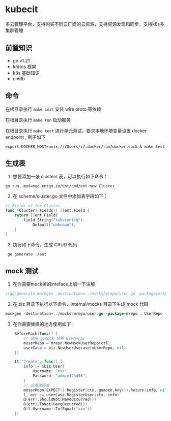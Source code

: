 # kubecit

多云管理平台，支持购买不同云厂商的云资源，支持资源发现和同步，支持k8s多集群管理

## 前置知识

- go v1.21
- kratos 框架
- k8s 基础知识
- cmdb

## 命令

在根目录执行 `make init` 安装 wire proto 等依赖

在根目录执行 `make run` 启动服务

在根目录执行 `make test` 进行单元测试，要求本地环境变量设置 docker endpoint , 例子如下

```shell
export DOCKER_HOST=unix:///Users/z/.docker/run/docker.sock & make test
```

## 生成表

1. 想要添加一张 clusters 表，可以执行如下命令：

```shell
go run -mod=mod entgo.io/ent/cmd/ent new Cluster
```

2. 在 scheme/cluster.go 文件中添加表字段如下：
```go
// Fields of the Cluster.
func (Cluster) Fields() []ent.Field {
	return []ent.Field{
		field.String("kubeconfig").
			Default("unknown"),
	}
}
```
3. 执行如下命令，生成 CRUD 代码

```shell
 go generate ./ent
```

## mock 测试

1. 在你需要mock掉的inteface上加一下注解

```go
//go:generate mockgen -destination=../mocks/mrepo/user.go -package=mrepo . UserRepo
```
2. 在 biz 目录下执行以下命令，internal/mocks 目录下生成 mock 代码

```go
mockgen -destination=../mocks/mrepo/user.go -package=mrepo . UserRepo
```

3. 在你需要替换的地方使用如下：

```go
	BeforeEach(func() {
	    // 使用 gomock 替换 userRepo
		mUserRepo = mrepo.NewMockUserRepo(ctl)
		userCase = biz.NewUserUsecase(mUserRepo, nil)
	})

	It("Create", func() {
		info := &biz.User{
			Username: "xxx",
			Password: "admin123456",
		}
		// 设置返回值
		mUserRepo.EXPECT().Register(ctx, gomock.Any()).Return(info, nil)
		l, err := userCase.RegisterUser(ctx, info)
		Ω(err).ShouldNot(HaveOccurred())
		Ω(err).ToNot(HaveOccurred())
		Ω(l.Username).To(Equal("xxx"))
	})
```
